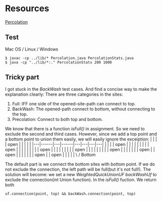 # Resources
[Percolation](https://coursera.cs.princeton.edu/algs4/assignments/percolation/specification.php)

## Test
Mac OS / Linux / Windows
```
$ javac -cp ../lib/* Percolation.java PercolationStats.java
$ java -cp "../lib/*:." PercolationStats 200 1000
```
## Tricky part
I got stuck in the *BackWash* test cases. And find a concise way to make the explanation clearly:
There are three categories in the sites:
1. Full: IFF one side of the opened-site-path can connect to top.
2. BackWash: The opened-path connect to bottom, without connecting to the top.
3. Precolation: Connect to both top and bottom.

We know that there is a function *isFull()* in assignment. So we need to exclude the second and third cases. 
However, since we add a top point and a bottom point to union them easily, we will easily ignore the exceiption:
|   |      |   | open |   |   |   |   |
|---|------|---|------|---|---|---|---|
|   |      |   | open |   |   |   |   |
|   |      |   | open |   |   |   |   |
|   |      |   | open |   |   |   |   |
|   |      |   | open |   |   |   |   |
|   |      |   | open |   |   |   |   |
|   | open |   | open |   |   |   |   |
|   | open |   | open |   |   |   |   |
         \       /
            Bottom

The default part is we connect the bottom sites with bottom point. If we do not exclude the connection, the left path will be full(but it's not full!).
The solution will become: we set a new *WeightedQuickUnionUF backWashUf* to exclude the connection(int Union function). In the *isFull()* fuction. We return both 
```
uf.connection(point, top) && backWash.connection(point, top)
```
